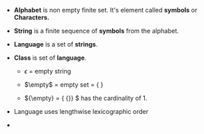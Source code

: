 - **Alphabet** is non empty finite set. It's element called **symbols** or **Characters.**
- **String** is a finite sequence of **symbols** from the alphabet.

- **Language** is a set of **strings**.

- **Class** is set of **language**.

  - $\epsilon$ = empty string

  - $\empty$ = empty set = { }

  - $\{\empty\} = \{ \{\}\} $ has the cardinality of 1.

- Language uses lengthwise lexicographic order
- 